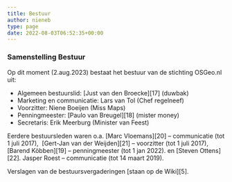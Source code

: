 ```yaml
---
title: Bestuur
author: nieneb
type: page
date: 2022-08-03T06:52:35+00:00
---
```

### Samenstelling Bestuur

Op dit moment (2.aug.2023) bestaat het bestuur van de stichting OSGeo.nl uit:


* Algemeen bestuurslid: [Just van den Broecke][17] (duwbak)
* Marketing en communicatie: Lars van Tol (Chef regelneef)
* Voorzitter: Niene Boeijen (Miss Maps)
* Penningmeester: [Paulo van Breugel][18] (mister money)
* Secretaris: Erik Meerburg (Minister van Feest)


Eerdere bestuursleden waren 
o.a. [Marc Vloemans][20] &#8211; communicatie (tot 1 juli 2017),
 [Gert-Jan van der Weijden][21] &#8211; voorzitter (tot 1 juli 2017), 
[Barend Köbben][19] &#8211; penningmeester (tot 1 jan 2022).
en [Steven Ottens][22]. Jasper Roest &#8211; communicatie (tot 14 maart 2019).

Verslagen van de bestuursvergaderingen [staan op de Wiki][5].
